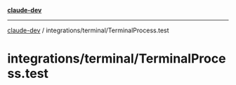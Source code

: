 [**claude-dev**](../../../README.md)

***

[claude-dev](../../../README.md) / integrations/terminal/TerminalProcess.test

# integrations/terminal/TerminalProcess.test
